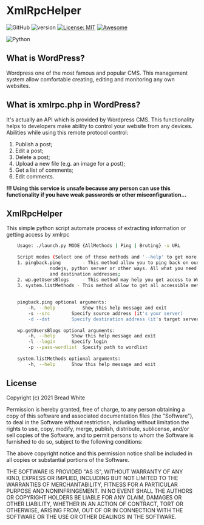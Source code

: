 # XmlRpcHelper

![GitHub](https://badgen.net/badge/icon/github?icon=github&label)
![version](https://img.shields.io/badge/version-1.1.2-blue)
[![License: MIT](https://img.shields.io/badge/License-MIT-yellow.svg)](https://opensource.org/licenses/MIT)
[![Awesome](https://awesome.re/badge.svg)](https://awesome.re)

![Python](https://img.shields.io/badge/Python-FFD43B?style=for-the-badge&logo=python&logoColor=darkgreen)

## What is WordPress?

Wordpress one of the most famous and popular CMS. This management system allow comfortable creating, editing and monitoring any own websites.

## What is xmlrpc.php in WordPress?

It's actually an API which is provided by Wordpress CMS. This functionality helps to developers make ability to control your website from any devices. Abilities while using this remote protocol control:
1) Publish a post;
2) Edit a post;
3) Delete a post;
4) Upload a new file (e.g. an image for a post);
5) Get a list of comments;
6) Edit comments.

<b>!!! Using this service is unsafe because any person can use this functionality if you have weak passwords or other misconfiguration...</b>

## XmlRpcHelper
This simple python script automate process of extracting information or getting access by xmlrpc

```bash
    Usage: ./launch.py MODE {AllMethods | Ping | Bruting} -u URL
        
    Script modes (Select one of those methods and '--help' to get more information about options):
    1. pingback.ping        - This method allow you to ping back on our server, you can use netcat, 
                nodejs, python server or other ways. All what you need just set source 
                and destination addresses;
    2. wp.getUsersBlogs 	- This method may help you get access to Wordpress by bruting creds;
    3. system.listMethods - This method allow to get all accessible methods from Wordpress CMS.
    
    
    pingback.ping optional arguments:
        -h, --help  		Show this help message and exit
        -s --src		Specify source address (it's your server)
        -d --dst		Specify destination address (it's target server)
    
    wp.getUsersBlogs optional arguments:
        -h, --help		Show this help message and exit
        -l --login		Specify login
        -p --pass-wordlist	Specify path to wordlist
    
    system.listMethods optional arguments:
        -h, --help		Show this help message and exit
```

## License

Copyright (c) 2021 Bread White

Permission is hereby granted, free of charge, to any person obtaining a copy
of this software and associated documentation files (the "Software"), to deal
in the Software without restriction, including without limitation the rights
to use, copy, modify, merge, publish, distribute, sublicense, and/or sell
copies of the Software, and to permit persons to whom the Software is
furnished to do so, subject to the following conditions:

The above copyright notice and this permission notice shall be included in all
copies or substantial portions of the Software.

THE SOFTWARE IS PROVIDED "AS IS", WITHOUT WARRANTY OF ANY KIND, EXPRESS OR
IMPLIED, INCLUDING BUT NOT LIMITED TO THE WARRANTIES OF MERCHANTABILITY,
FITNESS FOR A PARTICULAR PURPOSE AND NONINFRINGEMENT. IN NO EVENT SHALL THE
AUTHORS OR COPYRIGHT HOLDERS BE LIABLE FOR ANY CLAIM, DAMAGES OR OTHER
LIABILITY, WHETHER IN AN ACTION OF CONTRACT, TORT OR OTHERWISE, ARISING FROM,
OUT OF OR IN CONNECTION WITH THE SOFTWARE OR THE USE OR OTHER DEALINGS IN THE
SOFTWARE.

